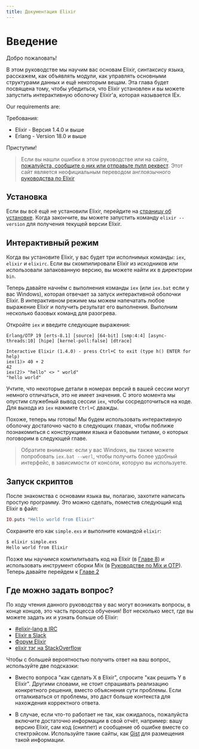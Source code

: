 ```yaml
---
title: Документация Elixir
---
```

# Введение

Добро пожаловать!

В этом руководстве мы научим вас основам Elixir, синтаксису языка, расскажем, как объявлять модули, как управлять основными структурами данных и ещё некоторым вещам. Эта глава будет посвящена тому, чтобы убедиться, что Elixir установлен и вы можете запустить интерактивную оболочку Elixir'а, которая называется IEx.

Our requirements are:

Требования:

  * Elixir - Версия 1.4.0 и выше
  * Erlang - Version 18.0 и выше

Приступим!

> Если вы нашли ошибки в этом руководстве или на сайте, [пожалуйста, сообщите о них или отправьте пулл реквест](https://github.com/rtrv/ruselixir). Этот сайт является неофициальным переводом англоязычного [руководства по Elixir](https://elixir-lang.org/)

## Установка

Если вы всё ещё не установили Elixir, перейдите на [страницу об установке](/listall.html). Когда закончите, вы можете запустить команду `elixir --version` для получения текущей версии Elixir.

## Интерактивный режим

Когда вы установите Elixir, у вас будет три исполнимых команды: `iex`, `elixir` и `elixirc`. Если вы скомпилировали Elixir из исходников или использовали запакованную версию, вы можете найти их в директории `bin`.

Теперь давайте начнём с выполнения команды `iex` (или `iex.bat` если у вас Windows), которая отвечает за запуск интерактивной оболочки Elixir. В интерактивном режиме мы можем напечатать любое выражение Elixir и получить результат его выполнения. Выполним несколько базовых команд для разогрева.

Откройте `iex` и введите следующие выражения: 
```iex
Erlang/OTP 19 [erts-8.1] [source] [64-bit] [smp:4:4] [async-threads:10] [hipe] [kernel-poll:false] [dtrace]

Interactive Elixir (1.4.0) - press Ctrl+C to exit (type h() ENTER for help)
iex(1)> 40 + 2
42
iex(2)> "hello" <> " world"
"hello world"
```

Учтите, что некоторые детали в номерах версий в вашей сессии могут немного отличаться, это не имеет значения. С этого момента мы опустим служебный вывод сессии `iex`, чтобы сосредоточиться на коде. Для выхода из `iex` нажмите `Ctrl+C` дважды.

Похоже, теперь мы готовы! Мы будем использовать интерактивную оболочку достаточно часто в следующих главах, чтобы поближе познакомиться с конструкциями языка и базовыми типами, о которых поговорим в следующей главе.

> Обратите внимание: если у вас Windows, вы также можете попробовать `iex.bat --werl`, чтобы получить более удобный интерфейс, в зависимости от консоли, которую вы используете.

## Запуск скриптов

После знакомства с основами языка вы, полагаю, захотите написать простую программу. Это можно сделать, поместив следующий код Elixir в файл:

```elixir
IO.puts "Hello world from Elixir"
```

Сохраните его как `simple.exs` и выполните командой `elixir`:

```bash
$ elixir simple.exs
Hello world from Elixir
```

Позже мы научимся компилитьвать код на Elixir (в [Главе 8](/getting-started/modules-and-functions.html)) и использовать инструмент сборки Mix (в [Руководстве по Mix и OTP](/getting-started/mix-otp/introduction-to-mix.html)). Теперь давайте перейдем к [Главе 2]()

## Где можно задать вопрос?

По ходу чтения данного руководства у вас могут возникать вопросы, в конце концов, это часть процесса обучения! Вот несколько мест, где вы можете задать их и узнать больше об Elixir:

  * [#elixir-lang в IRC](irc://irc.freenode.net/elixir-lang)
  * [Elixir в Slack](https://elixir-slackin.herokuapp.com/)
  * [Форум Elixir](http://elixirforum.com)
  * [elixir тэг на StackOverflow](https://stackoverflow.com/questions/tagged/elixir)

Чтобы с большей вероятностью получить ответ на ваш вопрос, используйте две подсказки:

  * Вместо вопроса "как сделать X в Elixir", спросите "как решить Y в Elixir". Другими словами, не стоит спрашивать реализацию конкретного решения, вместо объяснения сути проблемы. Если отталкиваться от проблемы, это даст больше контекста для нахождения корректного ответа.

  * В случае, если что-то работает не так, как ожидалось, пожалуйста включите достаточно информации в свой отчёт, например: вашу версию Elixir, сам код (сниппет) и сообщение об ошибке вместе со стектрэйсом. Используйте такие сайты, как [Gist](https://gist.github.com/) для размещения такой информации.